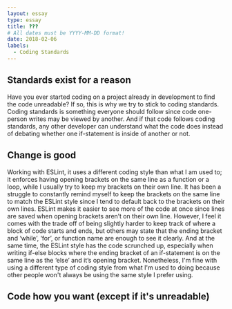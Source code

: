```yaml
---
layout: essay
type: essay
title: ???
# All dates must be YYYY-MM-DD format!
date: 2018-02-06
labels:
  - Coding Standards
---
```


## Standards exist for a reason

Have you ever started coding on a project already in development to find the code unreadable? If so, this is why we try to stick to coding standards. Coding standards is something everyone should follow since code one-person writes may be viewed by another. And if that code follows coding standards, any other developer can understand what the code does instead of debating whether one if-statement is inside of another or not.

## Change is good

Working with ESLint, it uses a different coding style than what I am used to; it enforces having opening brackets on the same line as a function or a loop, while I usually try to keep my brackets on their own line. It has been a struggle to constantly remind myself to keep the brackets on the same line to match the ESLint style since I tend to default back to the brackets on their own lines. ESLint makes it easier to see more of the code at once since lines are saved when opening brackets aren’t on their own line. However, I feel it comes with the trade off of being slightly harder to keep track of where a block of code starts and ends, but others may state that the ending bracket and ‘while’, ‘for’, or function name are enough to see it clearly. And at the same time, the ESLint style has the code scrunched up, especially when writing if-else blocks where the ending bracket of an if-statement is on the same line as the ‘else’ and it’s opening bracket. Nonetheless, I'm fine with using a different type of coding style from what I'm used to doing because other people won't always be using the same style I prefer using.

## Code how you want (except if it's unreadable)



